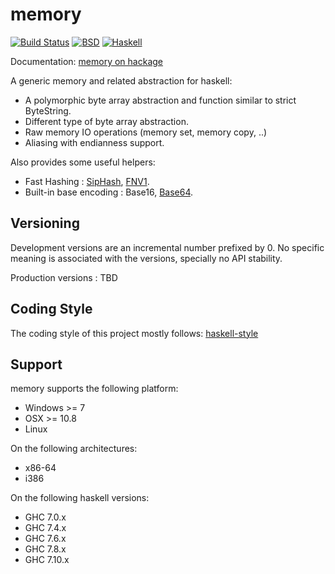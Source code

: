memory
======

[![Build Status](https://travis-ci.org/vincenthz/hs-memory.png?branch=master)](https://travis-ci.org/vincenthz/hs-memory)
[![BSD](http://b.repl.ca/v1/license-BSD-blue.png)](http://en.wikipedia.org/wiki/BSD_licenses)
[![Haskell](http://b.repl.ca/v1/language-haskell-lightgrey.png)](http://haskell.org)

Documentation: [memory on hackage](http://hackage.haskell.org/package/memory)

A generic memory and related abstraction for haskell:

* A polymorphic byte array abstraction and function similar to strict ByteString.
* Different type of byte array abstraction.
* Raw memory IO operations (memory set, memory copy, ..)
* Aliasing with endianness support.

Also provides some useful helpers:

* Fast Hashing : [SipHash](https://131002.net/siphash/), [FNV1](http://en.wikipedia.org/wiki/Fowler%E2%80%93Noll%E2%80%93Vo_hash_function).
* Built-in base encoding : Base16, [Base64](http://en.wikipedia.org/wiki/Base64).

Versioning
----------

Development versions are an incremental number prefixed by 0.
No specific meaning is associated with the versions, specially
no API stability.

Production versions : TBD

Coding Style
------------

The coding style of this project mostly follows:
[haskell-style](https://github.com/tibbe/haskell-style-guide/blob/master/haskell-style.md)

Support
-------

memory supports the following platform:

* Windows >= 7
* OSX >= 10.8
* Linux

On the following architectures:

* x86-64
* i386

On the following haskell versions:

* GHC 7.0.x
* GHC 7.4.x
* GHC 7.6.x
* GHC 7.8.x
* GHC 7.10.x

